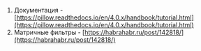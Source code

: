 1. Документация  - [https://pillow.readthedocs.io/en/4.0.x/handbook/tutorial.html](https://pillow.readthedocs.io/en/4.0.x/handbook/tutorial.html)
2. Матричные фильтры - [https://habrahabr.ru/post/142818/](https://habrahabr.ru/post/142818/)
